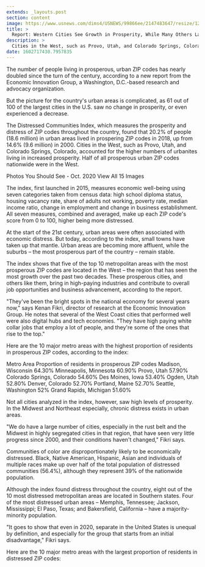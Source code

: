```yaml
--- 
extends: _layouts.post 
section: content 
image: https://www.usnews.com/dims4/USNEWS/99866ee/2147483647/resize/1200x%3E/quality/85/?url=http%3A%2F%2Fmedia.beam.usnews.com%2F3a%2F9b%2Fa46e3f9549eca694e826e7610a1f%2F201014citiesdistressed-editorial.jpg 
title: > 
  Report: Western Cities See Growth in Prosperity, While Many Others Lag Behind 
description: > 
  Cities in the West, such as Provo, Utah, and Colorado Springs, Colorado, accounted for the higher numbers of urbanites living in increased prosperity.Half of all prosperous urban ZIP codes nationwide were in the West.These prosperous cities, and others like them, bring in high-paying industries and contribute to overall job opportunities and business advancement, according to the report.Four of the most distressed urban areas – Memphis, Tennessee; Jackson, Mississippi; El Paso, Texas; and Bakersfield, California – have a majority-minority population.Here are the 10 major metro areas with the largest proportion of residents in distressed ZIP codes: 
date: 1602717430.7957835 
--- 
```

The number of people living in prosperous, urban ZIP codes has nearly doubled since the turn of the century, according to a new report from the Economic Innovation Group, a Washington, D.C.-based research and advocacy organization.

But the picture for the country's urban areas is complicated, as 61 out of 100 of the largest cities in the U.S. saw no change in prosperity, or even experienced a decrease.

The Distressed Communities Index, which measures the prosperity and distress of ZIP codes throughout the country, found that 20.2% of people (18.6 million) in urban areas lived in prospering ZIP codes in 2018, up from 14.6% (9.6 million) in 2000. Cities in the West, such as Provo, Utah, and Colorado Springs, Colorado, accounted for the higher numbers of urbanites living in increased prosperity. Half of all prosperous urban ZIP codes nationwide were in the West.

Photos You Should See - Oct. 2020 View All 15 Images

The index, first launched in 2015, measures economic well-being using seven categories taken from census data: high school diploma status, housing vacancy rate, share of adults not working, poverty rate, median income ratio, change in employment and change in business establishment. All seven measures, combined and averaged, make up each ZIP code's score from 0 to 100, higher being more distressed.

At the start of the 21st century, urban areas were often associated with economic distress. But today, according to the index, small towns have taken up that mantle. Urban areas are becoming more affluent, while the suburbs – the most prosperous part of the country – remain stable.

The index shows that five of the top 10 metropolitan areas with the most prosperous ZIP codes are located in the West – the region that has seen the most growth over the past two decades. These prosperous cities, and others like them, bring in high-paying industries and contribute to overall job opportunities and business advancement, according to the report.

"They've been the bright spots in the national economy for several years now," says Kenan Fikri, director of research at the Economic Innovation Group. He notes that several of the West Coast cities that performed well were also digital hubs and tech economies. "They have high paying white collar jobs that employ a lot of people, and they're some of the ones that rise to the top."

Here are the 10 major metro areas with the highest proportion of residents in prosperous ZIP codes, according to the index:



Metro Area Proportion of residents in prosperous ZIP codes Madison, Wisconsin 64.30% Minneapolis, Minnesota 60.90% Provo, Utah 57.90% Colorado Springs, Colorado 54.60% Des Moines, Iowa 53.40% Ogden, Utah 52.80% Denver, Colorado 52.70% Portland, Maine 52.70% Seattle, Washington 52% Grand Rapids, Michigan 51.60%



Not all cities analyzed in the index, however, saw high levels of prosperity. In the Midwest and Northeast especially, chronic distress exists in urban areas.

"We do have a large number of cities, especially in the rust belt and the Midwest in highly segregated cities in that region, that have seen very little progress since 2000, and their conditions haven't changed," Fikri says.

Communities of color are disproportionately likely to be economically distressed. Black, Native American, Hispanic, Asian and individuals of multiple races make up over half of the total population of distressed communities (56.4%), although they represent 39% of the nationwide population.

Although the index found distress throughout the country, eight out of the 10 most distressed metropolitan areas are located in Southern states. Four of the most distressed urban areas – Memphis, Tennessee; Jackson, Mississippi; El Paso, Texas; and Bakersfield, California – have a majority-minority population.

"It goes to show that even in 2020, separate in the United States is unequal by definition, and especially for the group that starts from an initial disadvantage," Fikri says.

Here are the 10 major metro areas with the largest proportion of residents in distressed ZIP codes:

